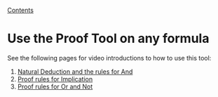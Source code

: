 [Contents](contents.html)

# Use the Proof Tool on any formula

See the following pages for video introductions to how to use this tool:

1. [Natural Deduction and the rules for And](natural-deduction-intro.html)
2. [Proof rules for Implication](proof-implication.html)
3. [Proof rules for Or and Not](proof-or.html)

```focused-freeentry {id=prover-freeentry}
```
